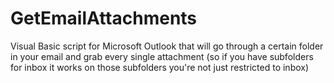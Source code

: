 # GetEmailAttachments
Visual Basic script for Microsoft Outlook that will go through a certain folder in your email and grab every single attachment (so if you have subfolders for inbox it works on those subfolders you're not just restricted to inbox)
